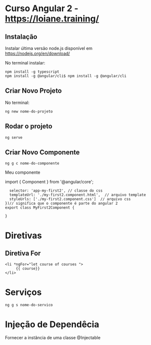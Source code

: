 # **Curso Angular 2 - https://loiane.training/**

## Instalação

Instalar última versão node.js  disponível em https://nodejs.org/en/download/

No terminal instalar:

    npm install -g typescript
    npm install -g @angular/cli$ npm install -g @angular/cli

## Criar Novo Projeto

No terminal:

`ng new nome-do-projeto`

## Rodar o projeto

`ng serve`

## Criar Novo Componente

`ng g c nome-do-componente`

Meu componente

import { Component } from '@angular/core';

```@Component({
  selector: 'app-my-first2', // classe do css
  templateUrl: './my-first2.component.html',  // arquivo template
  styleUrls: ['./my-first2.component.css']  // arquivo css
})// significa que o componente é parte do angular 2
export class MyFirst2Component {

}
```
# Diretivas

## Diretiva For

```
<li *ngFor="let course of courses ">
     {{ course}}
</li>
```
# Serviços

`ng g s nome-do-servico`

# Injeção de Dependêcia

Fornecer a instância de uma classe
@Injectable
